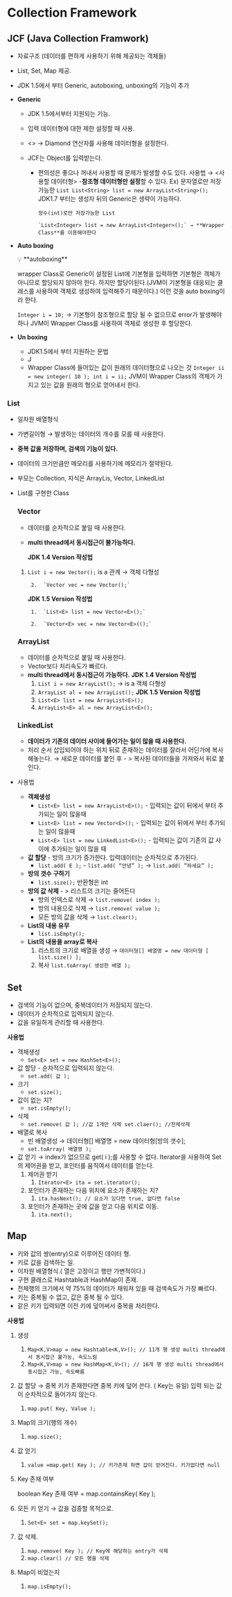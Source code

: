 # Collection Framework

## JCF (Java Collection Framwork)

- 자료구조 (데이터를 편하게 사용하기 위해 제공되는 객체들)
- List, Set, Map 제공.
- JDK 1.5에서 부터 Generic, autoboxing, unboxing의 기능이 추가
- **Generic**

  - JDK 1.5에서부터 지원되는 기능.
  - 입력 데이터형에 대한 제한 설정할 때 사용.
  - <> → Diamond 연산자를 사용해 데이터형을 설정한다.
  - JCF는 Object를 입력받는다.

    - 편의성은 좋으나 꺼내서 사용할 때 문제가 발생할 수도 있다.
      사용법 → <사용할 데이터형> -**참조형 데이터형만 설정**할 수 있다.
      Ex) 문자열로만 저장 가능한 `List List<String> list = new ArrayList<String>();`
      JDK1.7 부터는 생성자 뒤의 Generic은 생략이 가능하다.

          정수(int)로만 저장가능한 List

          `List<Integer> list = new ArrayList<Integer>();` → **Wrapper Class**를 이용해야한다

- **Auto boxing**
    <aside>
    💡 **autoboxing**
    
    wrapper Class로 Generic이 설정된 List에 기본형을 입력하면 기본형은 객체가 아니므로 할당되지 않아야 한다. 하지만 할당이된다.(JVM이 기본형을 대응되는 클래스를 사용하여 객체로 생성하여 입력해주기 때문이다.) 이런 것을 auto boxing이라 한다.
    
    `Integer i = 10;` → 기본형이 참조형으로 할당 될 수 없으므로 error가 발생해야 하나  JVM이 Wrapper Class를 사용하여 객체로 생성한 후 할당한다.
    
    </aside>

- **Un boxing**
  - JDK1.5에서 부터 지원하는 문법
  - J
  - Wrapper Class에 들어있는 값이 원래의 데이터형으로 나오는 것
    `Integer ii = new integer( 10 ); int i = ii;`
    JVM이 Wrapper Class의 객체가 가지고 있는 값을 원래의 형으로 얻어내서 한다.

### List

- 일차원 배열형식
- 가변길이형 → 발생하는 데이터의 개수를 모를 때 사용한다.
- **중복 값을 저장하며, 검색의 기능이 있다.**
- 데이터의 크기만큼만 메모리를 사용하기에 메모리가 절약된다.
- 부모는 Collection, 자식은 ArrayLis, Vector, LinkedList

- List를 구현한 Class

  ### Vector

  - 데이터를 순차적으로 붙일 때 사용한다.
  - **multi thread에서 동시접근이 불가능하다.**

    **JDK 1.4 Version 작성법**

  1.  `List i = new Vector();` is a 관계 → 객체 다형성

           2.  `Vector vec = new Vector();`

      **JDK 1.5 Version 작성법**

           1.  `List<E> list = new Vector<E>();`

           2.  `Vector<E> vec = new Vector<E>(();`

  ### ArrayList

  - 데이터를 순차적으로 붙일 때 사용한다.
  - Vector보다 처리속도가 빠르다.
  - **multi thread에서 동시접근이 가능하다.**
    **JDK 1.4 Version 작성법**
    1.  `List i = new ArrayList();` → is a 객체 다형성
    2.  `ArrayList al = new ArrayList();`
        **JDK 1.5 Version 작성법**
    3.  `List<E> list = new ArrayList<E>();`
    4.  `ArrayList<E> al = new ArrayList<E>();`

  ### LinkedList

  - **데이터가 기존의 데이터 사이에 들어가는 일이 많을 때 사용한다.**
  - 처리 순서
    삽입되어야 하는 위치 뒤로 존재하는 데이터를 잘라서 어딘가에 복사 해놓는다. → 새로운 데이터를 붙인 후 - > 복사된 데이터들을 가져와서 뒤로 붙인다.

- 사용법
  - **객체생성**
    - `List<E> list = new ArrayList<E>();` - 입력되는 값이 뒤에서 부터 추가되는 일이 많을때
    - `List<E> list = new Vector<E>();` - 입력되는 값이 뒤에서 부터 추가되는 일이 많을때
    - `List<E> list = new LinkedList<E>();` - 입력되는 값이 기존의 값 사이에 추가되는 일이 많을 때
  - **값 할당** - 방의 크기가 증가한다. 입력데이터는 순차적으로 추가된다.
    - `list.add( E );` - `list.add( “안녕” );` → `list.add( ”하세요” );`
  - **방의 갯수 구하기**
    - `list.size();` 반환형은 int
  - **방의 값 삭제** - > 리스트의 크기는 줄어든다
    - 방의 인덱스로 삭제 → `list.remove( index );`
    - 방의 내용으로 삭제 → `list.remove( value );`
    - 모든 방의 값을 삭제 → `list.clear();`
  - **List의 내용 유무**
    - `list.isEmpty();`
  - **List의 내용을 array로 복사**
    1. 리스트의 크기로 배열을 생성 → `데이터형[] 배열명 = new 데이터형 [ list.size() ];`
    2. 복사 `list.toArray( 생성한 배열 );`

## Set

- 검색의 기능이 없으며, 중복데이터가 저장되지 않는다.
- 데이터가 순차적으로 입력되지 않는다.
- 값을 유일하게 관리할 때 사용한다.

**사용법**

- 객체생성
  - `Set<E> set = new HashSet<E>();`
- 값 할당 - 순차적으로 입력되지 않는다.
  - `set.add( 값 );`
- 크기
  - `set.size();`
- 값이 없는 지?
  - `set.isEmpty();`
- 삭제
  - `set.remove( 값 ); //값 1개만 삭제 set.claer(); //전체삭제`
- 배열로 복사
  - 빈 배열생성 → 데이터형[] 배열명 = new 데이터형[방의 갯수];
  - `set.toArray( 배열명 );`
- 값 얻기 → index가 없으므로 get( i );를 사용할 수 없다. Iterator을 사용하여 Set의 제어권을 받고, 포인터를 움직여서 데이터를 얻는다.
  1. 제어권 받기
     1. `Iterator<E> ita = set.iterator();`
  2. 포인터가 존재하는 다음 위치에 요소가 존재하는 지?
     1. `ita.hasNext(); // 요소가 있다면 true, 없다면 false`
  3. 포인터가 존재하는 곳에 값을 얻고 다음 위치로 이동.
     1. `ita.next();`

## Map

- 키와 값의 쌍(entry)으로 이루어진 데이터 형.
- 키로 값을 검색하는 일.
- 이차원 배열형식.( 열은 고정이고 행만 가변적이다.)
- 구현 클래스로 Hashtable과 HashMap이 존재.
- 전체행의 크기에서 약 75%의 데이터가 채워져 있을 때 검색속도가 가장 빠르다.
- 키는 중복될 수 없고, 값은 중복 될 수 있다.
- 같은 키가 입력되면 이전 키에 덮어써서 중복을 처리한다.

**사용법**

1. 생성
   1. `Map<K,V>map = new Hashtable<K,V>(); // 11개 행 생성 multi thread에서 동시접근 불가능, 속도느림`
   2. `Map<K,V>map = new HashMap<K,V>(); // 16개 행 생성 multi thread에서 동시접근 가능, 속도빠름`
2. 값 할당 → 중복 키가 존재한다면 중복 키에 덮어 쓴다. ( Key는 유일) 입력 되는 값이 순차적으로 들어가지 않는다.
   1. `map.put( Key, Value );`
3. Map의 크기(행의 개수)
   1. `map.size();`
4. 값 얻기
   1. `value =map.get( Key ); // 키가존재 하면 값이 얻어진다. 키가없다면 null`
5. Key 존재 여부

   boolean Key 존재 여부 = map.containsKey( Key );

6. 모든 키 얻기 → 값을 검증할 목적으로.
   1. `Set<E> set = map.keySet();`
7. 값 삭제.
   1. `map.remove( Key ); // Key에 해당하는 entry가 삭제`
   2. `map.clear() // 모든 행을 삭제`
8. Map이 비었는지
   1. `map.isEmpty();`
